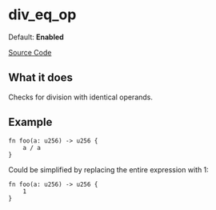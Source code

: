 # div_eq_op

Default: **Enabled**

[Source Code](https://github.com/software-mansion/cairo-lint/tree/main/src/lints/eq_op.rs#L36)

## What it does

Checks for division with identical operands.

## Example

```cairo
fn foo(a: u256) -> u256 {
    a / a
}
```

Could be simplified by replacing the entire expression with 1:

```cairo
fn foo(a: u256) -> u256 {
    1
}
```
